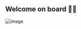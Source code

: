 ## Welcome on board 👩‍🔬
![image](https://user-images.githubusercontent.com/58295268/180822737-d1b32dfd-56ed-45d4-acaf-010644f2773e.png)
